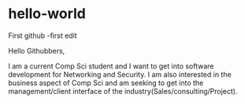 # hello-world
First github
-first edit

Hello Githubbers,

I am a current Comp Sci student and I want to get into software development for Networking and Security. I am also interested in the business aspect of Comp Sci and am seeking to get into the management/client interface of the industry(Sales/consulting/Project). 

